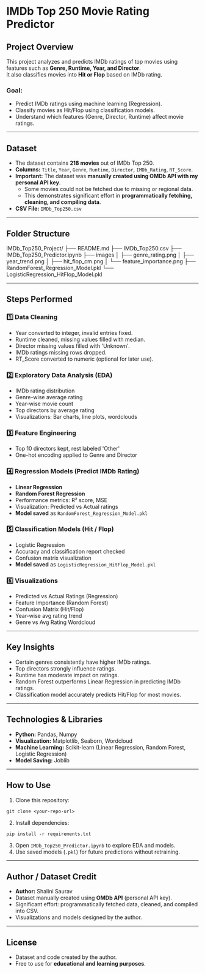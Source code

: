 # IMDb Top 250 Movie Rating Predictor

## Project Overview
This project analyzes and predicts IMDb ratings of top movies using features such as **Genre, Runtime, Year, and Director**.  
It also classifies movies into **Hit or Flop** based on IMDb rating.

### Goal:
- Predict IMDb ratings using machine learning (Regression).  
- Classify movies as Hit/Flop using classification models.  
- Understand which features (Genre, Director, Runtime) affect movie ratings.  

---

## Dataset
- The dataset contains **218 movies** out of IMDb Top 250.  
- **Columns:** `Title`, `Year`, `Genre`, `Runtime`, `Director`, `IMDb_Rating`, `RT_Score`.  
- **Important:** The dataset was **manually created using OMDb API with my personal API key**.  
  - Some movies could not be fetched due to missing or regional data.  
  - This demonstrates significant effort in **programmatically fetching, cleaning, and compiling data**.  
- **CSV File:** `IMDb_Top250.csv`

---

## Folder Structure 

IMDb_Top250_Project/
├── README.md
├── IMDb_Top250.csv 
├── IMDb_Top250_Predictor.ipynb
├── images
│ ├── genre_rating.png
│ ├── year_trend.png
│ ├── hit_flop_cm.png
│ └── feature_importance.png
├── RandomForest_Regression_Model.pkl 
└── LogisticRegression_HitFlop_Model.pkl

---

## Steps Performed

### 1️⃣ Data Cleaning
- Year converted to integer, invalid entries fixed.  
- Runtime cleaned, missing values filled with median.  
- Director missing values filled with 'Unknown'.  
- IMDb ratings missing rows dropped.  
- RT_Score converted to numeric (optional for later use).  

### 2️⃣ Exploratory Data Analysis (EDA)
- IMDb rating distribution  
- Genre-wise average rating  
- Year-wise movie count  
- Top directors by average rating  
- Visualizations: Bar charts, line plots, wordclouds  

### 3️⃣ Feature Engineering
- Top 10 directors kept, rest labeled 'Other'  
- One-hot encoding applied to Genre and Director  

### 4️⃣ Regression Models (Predict IMDb Rating)
- **Linear Regression**  
- **Random Forest Regression**  
- Performance metrics: R² score, MSE  
- Visualization: Predicted vs Actual ratings  
- **Model saved** as `RandomForest_Regression_Model.pkl`

### 5️⃣ Classification Models (Hit / Flop)
- Logistic Regression  
- Accuracy and classification report checked  
- Confusion matrix visualization  
- **Model saved** as `LogisticRegression_HitFlop_Model.pkl`  

### 6️⃣ Visualizations
- Predicted vs Actual Ratings (Regression)  
- Feature Importance (Random Forest)  
- Confusion Matrix (Hit/Flop)  
- Year-wise avg rating trend  
- Genre vs Avg Rating Wordcloud  

---

## Key Insights
- Certain genres consistently have higher IMDb ratings.  
- Top directors strongly influence ratings.  
- Runtime has moderate impact on ratings.  
- Random Forest outperforms Linear Regression in predicting IMDb ratings.  
- Classification model accurately predicts Hit/Flop for most movies.  

---

## Technologies & Libraries
- **Python:** Pandas, Numpy  
- **Visualization:** Matplotlib, Seaborn, Wordcloud  
- **Machine Learning:** Scikit-learn (Linear Regression, Random Forest, Logistic Regression)  
- **Model Saving:** Joblib  

---

## How to Use
1. Clone this repository:  
```
git clone <your-repo-url>
```
2. Install dependencies:  
```
pip install -r requirements.txt
```
3. Open `IMDb_Top250_Predictor.ipynb` to explore EDA and models.  
4. Use saved models (`.pkl`) for future predictions without retraining.  

---

## Author / Dataset Credit
- **Author:** Shalini Saurav  
- Dataset manually created using **OMDb API** (personal API key).  
- Significant effort: programmatically fetched data, cleaned, and compiled into CSV.  
- Visualizations and models designed by the author.  

---

## License
- Dataset and code created by the author.  
- Free to use for **educational and learning purposes**.
